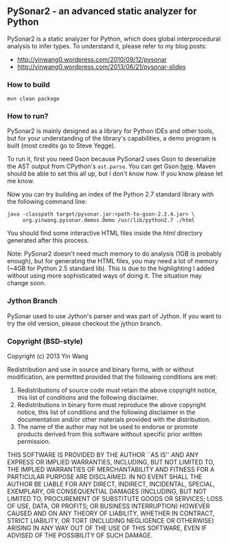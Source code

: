 ## PySonar2 - an advanced static analyzer for Python

PySonar2 is a static analyzer for Python, which does global interprocedural analysis to infer types. To understand it, please refer to my blog posts:

- http://yinwang0.wordpress.com/2010/09/12/pysonar
- http://yinwang0.wordpress.com/2013/06/21/pysonar-slides


### How to build

    mvn clean package

### How to run?

PySonar2 is mainly designed as a library for Python IDEs and other tools, but
for your understanding of the library's capabilities, a demo program is built
(most credits go to Steve Yegge).

To run it, first you need Gson because PySonar2 uses Gson to deserialize the AST
output from CPython's `ast.parse`. You can get Gson <a
href="https://code.google.com/p/google-gson/downloads">here</a>. Maven should be
able to set this all up, but I don't know how. If you know please let me know.

Now you can try building an index of the Python 2.7 standard library with the
following command line:

    java -classpath target/pysonar.jar:<path-to-gson-2.2.4.jar> \
         org.yinwang.pysonar.demos.Demo /usr/lib/python2.7 ./html

You should find some interactive HTML files inside the _html_ directory
generated after this process.

Note: PySonar2 doesn't need much memory to do analysis (1GB is probably enough),
but for generating the HTML files, you may need a lot of memory (~4GB for
Python 2.5 standard lib). This is due to the highlighting I added without using
more sophisticated ways of doing it. The situation may change soon.


### Jython Branch

PySonar used to use Jython's parser and was part of Jython. If you want to try
the old version, please checkout the jython branch.



### Copyright (BSD-style)

Copyright (c) 2013 Yin Wang

Redistribution and use in source and binary forms, with or without
modification, are permitted provided that the following conditions
are met:

1. Redistributions of source code must retain the above copyright
   notice, this list of conditions and the following disclaimer.
2. Redistributions in binary form must reproduce the above copyright
   notice, this list of conditions and the following disclaimer in the
   documentation and/or other materials provided with the distribution.
3. The name of the author may not be used to endorse or promote products
   derived from this software without specific prior written permission.

THIS SOFTWARE IS PROVIDED BY THE AUTHOR ``AS IS'' AND ANY EXPRESS OR
IMPLIED WARRANTIES, INCLUDING, BUT NOT LIMITED TO, THE IMPLIED WARRANTIES
OF MERCHANTABILITY AND FITNESS FOR A PARTICULAR PURPOSE ARE DISCLAIMED.
IN NO EVENT SHALL THE AUTHOR BE LIABLE FOR ANY DIRECT, INDIRECT,
INCIDENTAL, SPECIAL, EXEMPLARY, OR CONSEQUENTIAL DAMAGES (INCLUDING, BUT
NOT LIMITED TO, PROCUREMENT OF SUBSTITUTE GOODS OR SERVICES; LOSS OF USE,
DATA, OR PROFITS; OR BUSINESS INTERRUPTION) HOWEVER CAUSED AND ON ANY
THEORY OF LIABILITY, WHETHER IN CONTRACT, STRICT LIABILITY, OR TORT
(INCLUDING NEGLIGENCE OR OTHERWISE) ARISING IN ANY WAY OUT OF THE USE OF
THIS SOFTWARE, EVEN IF ADVISED OF THE POSSIBILITY OF SUCH DAMAGE.
